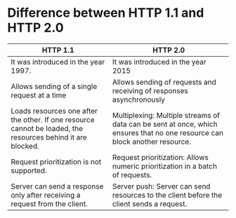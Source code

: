 # Difference between HTTP 1.1 and HTTP 2.0
HTTP 1.1 | HTTP 2.0
-|-
It was introduced in the year 1997. | It was introduced in the year 2015
Allows sending of a single request at a time | Allows sending of requests and receiving of responses asynchronously
Loads resources one after the other. If one resource cannot be loaded, the resources behind it are blocked. | Multiplexing: Multiple streams of data can be sent at once, which ensures that no one resource can block another resource.
Request prioritization is not supported. | Request prioritization: Allows numeric prioritization in a batch of requests.
Server can send a response only after receiving a request from the client. | Server push: Server can send resources to the client before the client sends a request. 